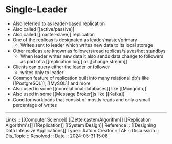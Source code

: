 # Single-Leader

- Also referred to as leader-based replication
- Also called [[active/passive]]
- Also called [[master-slave]] replication
- One of the replicas is designated as leader/master/primary
	- Writes sent to leader which writes new data to its local storage
- Other replicas are known as followers/read replicas/slaves/hot standbys
	- When leader writes new data it also sends data change to followers as part of a [[replication log]] or [[change stream]]
- Clients can query either the leader or follower
	- writes only to leader
- Common feature of replication built into many relational db's like [[PostgreSQL]], [[MySQL]] and more
- Also used in some [[nonrelational databases]] like [[Mongodb]]
- Also used in some [[Message Broker]]s like [[Kafka]]
- Good for workloads that consist of mostly reads and only a small percentage of writes
---
Links :: [[Computer Science]] [[Zettelkasten/Algorithm]] [[Replication Algorithm's]] [[Replication]] [[System Design]]
Reference :: [[Designing Data Intensive Applications]]
Type :: #atom
Creator ::
TAF ::
Discussion ::
Dis_Topic :: 
Resolved ::
Date :: 2024-05-31 15:08
